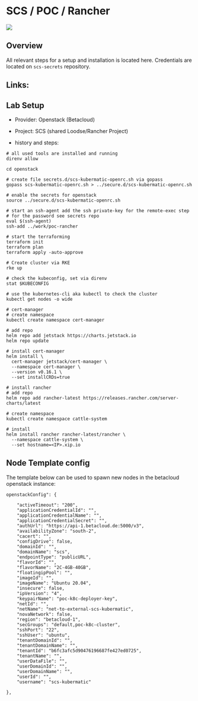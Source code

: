 # SCS / POC / Rancher

![](https://rancher.com/imgs/rancher-logo-horiz-color.png)

## Overview

All relevant steps for a setup and installation is located here. Credentials are located on `scs-secrets` repository.


## Links:

## Lab Setup

- Provider: Openstack (Betacloud)
- Project: SCS (shared Loodse/Rancher Project)




- history and steps:

```
# all used tools are installed and running
direnv allow

cd openstack

# create file secrets.d/scs-kubermatic-openrc.sh via gopass
gopass scs-kubermatic-openrc.sh > ../secure.d/scs-kubermatic-openrc.sh

# enable the secrets for openstack
source ../secure.d/scs-kubermatic-openrc.sh

# start an ssh-agent add the ssh private-key for the remote-exec step
# for the password see secrets repo
eval $(ssh-agent)
ssh-add ../work/poc-rancher

# start the terraforming
terraform init 
terraform plan
terraform apply -auto-approve

# Create cluster via RKE
rke up

# check the kubeconfig, set via direnv
stat $KUBECONFIG

# use the kubernetes-cli aka kubectl to check the cluster
kubectl get nodes -o wide

# cert-manager
# create namespace
kubectl create namespace cert-manager

# add repo
helm repo add jetstack https://charts.jetstack.io
helm repo update

# install cert-manager
helm install \
  cert-manager jetstack/cert-manager \
  --namespace cert-manager \
  --version v0.16.1 \
  --set installCRDs=true

# install rancher
# add repo
helm repo add rancher-latest https://releases.rancher.com/server-charts/latest

# create namespace
kubectl create namespace cattle-system

# install
helm install rancher rancher-latest/rancher \
  --namespace cattle-system \
  --set hostname=<IP>.xip.io

  ```

## Node Template config
The template below can be used to spawn new nodes in the betacloud openstack instance:

```
openstackConfig": {

    "activeTimeout": "200",
    "applicationCredentialId": "",
    "applicationCredentialName": "",
    "applicationCredentialSecret": "",
    "authUrl": "https://api-1.betacloud.de:5000/v3",
    "availabilityZone": "south-2",
    "cacert": "",
    "configDrive": false,
    "domainId": "",
    "domainName": "scs",
    "endpointType": "publicURL",
    "flavorId": "",
    "flavorName": "2C-4GB-40GB",
    "floatingipPool": "",
    "imageId": "",
    "imageName": "Ubuntu 20.04",
    "insecure": false,
    "ipVersion": "4",
    "keypairName": "poc-k8c-deployer-key",
    "netId": "",
    "netName": "net-to-external-scs-kubermatic",
    "novaNetwork": false,
    "region": "betacloud-1",
    "secGroups": "default,poc-k8c-cluster",
    "sshPort": "22",
    "sshUser": "ubuntu",
    "tenantDomainId": "",
    "tenantDomainName": "",
    "tenantId": "b6fc3afc5d90476196687fe427ed0725",
    "tenantName": "",
    "userDataFile": "",
    "userDomainId": "",
    "userDomainName": "",
    "userId": "",
    "username": "scs-kubermatic"

},
```
